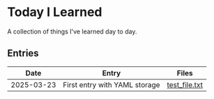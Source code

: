 # Today I Learned

A collection of things I've learned day to day.

## Entries

| Date | Entry | Files |
| ---- | ----- | ----- |
| 2025-03-23 | First entry with YAML storage | [test_file.txt](til/files/2025-03-23_test_file.txt) |
